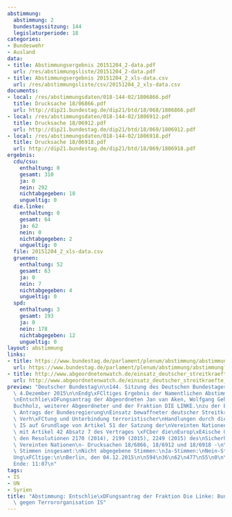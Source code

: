 ```yaml
---
abstimmung:
  abstimmung: 2
  bundestagssitzung: 144
  legislaturperiode: 18
categories:
- Bundeswehr
- Ausland
data:
- title: Abstimmungsergebnis 20151204_2-data.pdf
  url: /res/abstimmungsliste/20151204_2-data.pdf
- title: Abstimmungsergebnis 20151204_2_xls-data.csv
  url: /res/abstimmungsliste/csv/20151204_2_xls-data.csv
documents:
- local: /res/abstimmungsdaten/018-144-02/1806866.pdf
  title: Drucksache 18/06866.pdf
  url: http://dip21.bundestag.de/dip21/btd/18/068/1806866.pdf
- local: /res/abstimmungsdaten/018-144-02/1806912.pdf
  title: Drucksache 18/06912.pdf
  url: http://dip21.bundestag.de/dip21/btd/18/069/1806912.pdf
- local: /res/abstimmungsdaten/018-144-02/1806918.pdf
  title: Drucksache 18/06918.pdf
  url: http://dip21.bundestag.de/dip21/btd/18/069/1806918.pdf
ergebnis:
  cdu/csu:
    enthaltung: 0
    gesamt: 310
    ja: 0
    nein: 292
    nichtabgegeben: 18
    ungueltig: 0
  die.linke:
    enthaltung: 0
    gesamt: 64
    ja: 62
    nein: 0
    nichtabgegeben: 2
    ungueltig: 0
  file: 20151204_2_xls-data.csv
  gruenen:
    enthaltung: 52
    gesamt: 63
    ja: 0
    nein: 7
    nichtabgegeben: 4
    ungueltig: 0
  spd:
    enthaltung: 3
    gesamt: 193
    ja: 0
    nein: 178
    nichtabgegeben: 12
    ungueltig: 0
layout: abstimmung
links:
- title: https://www.bundestag.de/parlament/plenum/abstimmung/abstimmung?id=379
  url: https://www.bundestag.de/parlament/plenum/abstimmung/abstimmung?id=379
- title: http://www.abgeordnetenwatch.de/einsatz_deutscher_streitkraefte_gegen_den_is_in_syrien-1105-777.html
  url: http://www.abgeordnetenwatch.de/einsatz_deutscher_streitkraefte_gegen_den_is_in_syrien-1105-777.html
preview: "Deutscher Bundestag\n\n144. Sitzung des Deutschen Bundestages\nam Freitag,\
  \ 4.Dezember 2015\n\nEndg\xFCltiges Ergebnis der Namentlichen Abstimmung Nr. 2\n\
  \nEntschlie\xDFungsantrag der Abgeordneten Jan van Aken, Wolfgang Gehrcke, Christine\n\
  Buchholz, weiterer Abgeordneter und der Fraktion DIE LINKE.\nzu der Beratung des\
  \ Antrags der Bundesregierung\nEinsatz bewaffneter deutscher Streitkr\xE4fte zur\
  \ Verh\xFCtung und Unterbindung terroristischer\nHandlungen durch die Terrororganisation\
  \ IS auf Grundlage von Artikel 51 der Satzung der\nVereinten Nationen in Verbindung\
  \ mit Artikel 42 Absatz 7 des Vertrages \xFCber die\nEurop\xE4ische Union sowie\
  \ den Resolutionen 2170 (2014), 2199 (2015), 2249 (2015) des\nSicherheitsrates der\
  \ Vereinten Nationen\n- Drucksachen 18/6866, 18/6912 und 18/6918 -\n\nAbgegebene\
  \ Stimmen insgesamt:\nNicht abgegebene Stimmen:\nJa-Stimmen:\nNein-Stimmen:\nEnthaltungen:\n\
  Ung\xFCltige:\n\nBerlin, den 04.12.2015\n\n594\n36\n62\n477\n55\n0\n\nBeginn: 11:05\n\
  Ende: 11:07\n"
tags:
- IS
- UN
- Syrien
title: "Abstimmung: Entschlie\xDFungsantrag der Fraktion Die Linke: Bundeswehreinsatz\
  \ gegen Terrororganisation IS"
---
```

